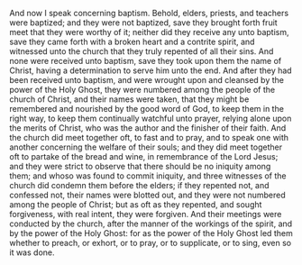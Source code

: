 And now I speak concerning baptism. Behold, elders, priests, and teachers were baptized; and they were not baptized, save they brought forth fruit meet that they were worthy of it; neither did they receive any unto baptism, save they came forth with a broken heart and a contrite spirit, and witnessed unto the church that they truly repented of all their sins. And none were received unto baptism, save they took upon them the name of Christ, having a determination to serve him unto the end. And after they had been received unto baptism, and were wrought upon and cleansed by the power of the Holy Ghost, they were numbered among the people of the church of Christ, and their names were taken, that they might be remembered and nourished by the good word of God, to keep them in the right way, to keep them continually watchful unto prayer, relying alone upon the merits of Christ, who was the author and the finisher of their faith. And the church did meet together oft, to fast and to pray, and to speak one with another concerning the welfare of their souls; and they did meet together oft to partake of the bread and wine, in remembrance of the Lord Jesus; and they were strict to observe that there should be no iniquity among them; and whoso was found to commit iniquity, and three witnesses of the church did condemn them before the elders; if they repented not, and confessed not, their names were blotted out, and they were not numbered among the people of Christ; but as oft as they repented, and sought forgiveness, with real intent, they were forgiven. And their meetings were conducted by the church, after the manner of the workings of the spirit, and by the power of the Holy Ghost: for as the power of the Holy Ghost led them whether to preach, or exhort, or to pray, or to supplicate, or to sing, even so it was done.